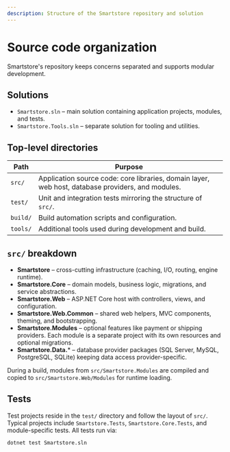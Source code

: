 ```yaml
---
description: Structure of the Smartstore repository and solution
---
```


# Source code organization

Smartstore's repository keeps concerns separated and supports modular development.

## Solutions

* `Smartstore.sln` – main solution containing application projects, modules, and tests.
* `Smartstore.Tools.sln` – separate solution for tooling and utilities.

## Top-level directories

| Path     | Purpose                                                                                           |
| -------- | ------------------------------------------------------------------------------------------------- |
| `src/`   | Application source code: core libraries, domain layer, web host, database providers, and modules. |
| `test/`  | Unit and integration tests mirroring the structure of `src/`.                                     |
| `build/` | Build automation scripts and configuration.                                                       |
| `tools/` | Additional tools used during development and build.                                               |

## `src/` breakdown

* **Smartstore** – cross-cutting infrastructure (caching, I/O, routing, engine runtime).
* **Smartstore.Core** – domain models, business logic, migrations, and service abstractions.
* **Smartstore.Web** – ASP.NET Core host with controllers, views, and configuration.
* **Smartstore.Web.Common** – shared web helpers, MVC components, theming, and bootstrapping.
* **Smartstore.Modules** – optional features like payment or shipping providers. Each module is a separate project with its own resources and optional migrations.
* **Smartstore.Data.**\* – database provider packages (SQL Server, MySQL, PostgreSQL, SQLite) keeping data access provider-specific.

During a build, modules from `src/Smartstore.Modules` are compiled and copied to `src/Smartstore.Web/Modules` for runtime loading.

## Tests

Test projects reside in the `test/` directory and follow the layout of `src/`. Typical projects include `Smartstore.Tests`, `Smartstore.Core.Tests`, and module-specific tests. All tests run via:

```bash
dotnet test Smartstore.sln
```
